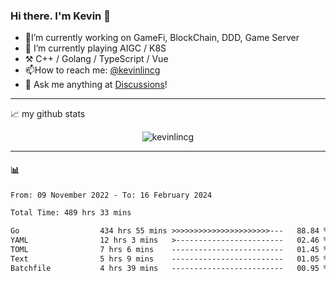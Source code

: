 ### Hi there. I'm Kevin 👋

- 🔭I’m currently working on GameFi, BlockChain, DDD, Game Server
- 🌱 I’m currently playing AIGC / K8S
-   :hammer_and_pick: C++ / Golang / TypeScript / Vue
- 📫How to reach me: [@kevinlincg](https://twitter.com/kevinlincg) 
-   :thought_balloon: Ask me anything at [Discussions](https://github.com/kevinlincg/kevinlincg/discussions/new)!

---

📈 my github stats

<p align="center"> <img src="https://github-readme-stats-ouuan.vercel.app/api?username=kevinlincg&theme=dark&show_icons=true&count_private=true" alt="kevinlincg" />

---

#### :bar_chart: 

<!--START_SECTION:waka-->

```txt
From: 09 November 2022 - To: 16 February 2024

Total Time: 489 hrs 33 mins

Go                  434 hrs 55 mins >>>>>>>>>>>>>>>>>>>>>>---   88.84 %
YAML                12 hrs 3 mins   >------------------------   02.46 %
TOML                7 hrs 6 mins    -------------------------   01.45 %
Text                5 hrs 9 mins    -------------------------   01.05 %
Batchfile           4 hrs 39 mins   -------------------------   00.95 %
```

<!--END_SECTION:waka-->
